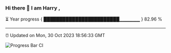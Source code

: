### Hi there 👋 I am Harry , 

⏳ Year progress { ████████████████████████▁▁▁▁▁▁ } 82.96 %

---

⏰ Updated on Mon, 30 Oct 2023 18:56:33 GMT

![Progress Bar CI](https://github.com/duykhang68/duykhang68/workflows/Progress%20Bar%20CI/badge.svg)
